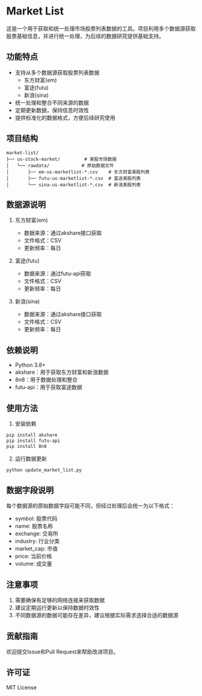 # Market List

这是一个用于获取和统一处理市场股票列表数据的工具。项目利用多个数据源获取股票基础信息，并进行统一处理，为后续的数据研究提供基础支持。

## 功能特点

- 支持从多个数据源获取股票列表数据
  - 东方财富(em)
  - 富途(futu)
  - 新浪(sina)
- 统一处理和整合不同来源的数据
- 定期更新数据，保持信息时效性
- 提供标准化的数据格式，方便后续研究使用

## 项目结构

```
market-list/
├── us-stock-market/         # 美股市场数据
│   └── rawdata/            # 原始数据文件
│       ├── em-us-marketlist-*.csv    # 东方财富美股列表
│       ├── futu-us-marketlist-*.csv  # 富途美股列表
│       └── sina-us-marketlist-*.csv  # 新浪美股列表
```

## 数据源说明

1. 东方财富(em)
   - 数据来源：通过akshare接口获取
   - 文件格式：CSV
   - 更新频率：每日

2. 富途(futu)
   - 数据来源：通过futu-api获取
   - 文件格式：CSV
   - 更新频率：每日

3. 新浪(sina)
   - 数据来源：通过akshare接口获取
   - 文件格式：CSV
   - 更新频率：每日

## 依赖说明

- Python 3.8+
- akshare：用于获取东方财富和新浪数据
- 8n8：用于数据处理和整合
- futu-api：用于获取富途数据

## 使用方法

1. 安装依赖
```bash
pip install akshare
pip install futu-api
pip install 8n8
```

2. 运行数据更新
```bash
python update_market_list.py
```

## 数据字段说明

每个数据源的原始数据字段可能不同，但经过处理后会统一为以下格式：

- symbol: 股票代码
- name: 股票名称
- exchange: 交易所
- industry: 行业分类
- market_cap: 市值
- price: 当前价格
- volume: 成交量

## 注意事项

1. 需要确保有足够的网络连接来获取数据
2. 建议定期运行更新以保持数据时效性
3. 不同数据源的数据可能存在差异，建议根据实际需求选择合适的数据源

## 贡献指南

欢迎提交Issue和Pull Request来帮助改进项目。

## 许可证

MIT License